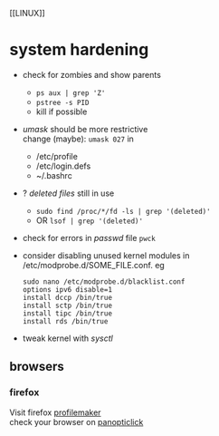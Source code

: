 [[LINUX]]
# system hardening

* check for zombies and show parents
    * `ps aux | grep 'Z'`
    * `pstree -s PID`
    * kill if possible

* *umask* should be more restrictive  
  change (maybe): `umask 027` in
  * /etc/profile
  * /etc/login.defs
  * ~/.bashrc

* ? *deleted files* still in use
  * `sudo find /proc/*/fd -ls | grep '(deleted)'`
  * OR `lsof | grep '(deleted)'`

* check for errors in *passwd* file
  `pwck`

* consider disabling unused kernel modules in /etc/modprobe.d/SOME_FILE.conf. eg
  ```
  sudo nano /etc/modprobe.d/blacklist.conf
  options ipv6 disable=1
  install dccp /bin/true
  install sctp /bin/true
  install tipc /bin/true
  install rds /bin/true
  ```
* tweak kernel with *sysctl*

## browsers
### firefox
Visit firefox [profilemaker](https://ffprofile.com/)  
check your browser on [panopticlick](https://panopticlick.eff.org/)  

